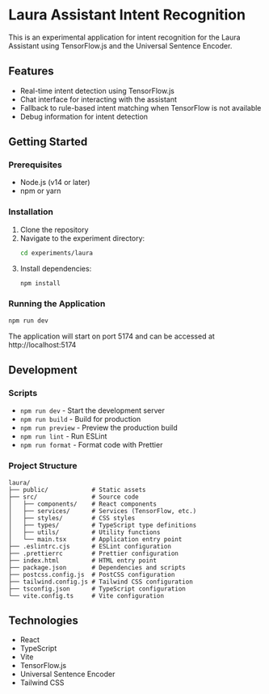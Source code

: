 # Laura Assistant Intent Recognition

This is an experimental application for intent recognition for the Laura Assistant using TensorFlow.js and the Universal Sentence Encoder.

## Features

- Real-time intent detection using TensorFlow.js
- Chat interface for interacting with the assistant
- Fallback to rule-based intent matching when TensorFlow is not available
- Debug information for intent detection

## Getting Started

### Prerequisites

- Node.js (v14 or later)
- npm or yarn

### Installation

1. Clone the repository
2. Navigate to the experiment directory:
   ```bash
   cd experiments/laura
   ```
3. Install dependencies:
   ```bash
   npm install
   ```

### Running the Application

```bash
npm run dev
```

The application will start on port 5174 and can be accessed at http://localhost:5174

## Development

### Scripts

- `npm run dev` - Start the development server
- `npm run build` - Build for production
- `npm run preview` - Preview the production build
- `npm run lint` - Run ESLint
- `npm run format` - Format code with Prettier

### Project Structure

```
laura/
├── public/            # Static assets
├── src/               # Source code
│   ├── components/    # React components
│   ├── services/      # Services (TensorFlow, etc.)
│   ├── styles/        # CSS styles
│   ├── types/         # TypeScript type definitions
│   ├── utils/         # Utility functions
│   └── main.tsx       # Application entry point
├── .eslintrc.cjs      # ESLint configuration
├── .prettierrc        # Prettier configuration
├── index.html         # HTML entry point
├── package.json       # Dependencies and scripts
├── postcss.config.js  # PostCSS configuration
├── tailwind.config.js # Tailwind CSS configuration
├── tsconfig.json      # TypeScript configuration
└── vite.config.ts     # Vite configuration
```

## Technologies

- React
- TypeScript
- Vite
- TensorFlow.js
- Universal Sentence Encoder
- Tailwind CSS
